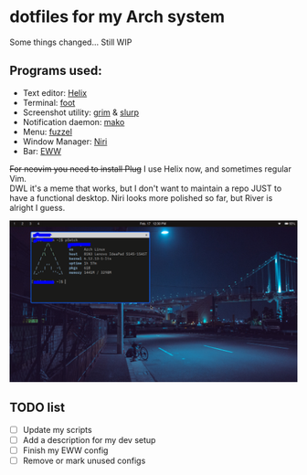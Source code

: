 # dotfiles for my Arch system

Some things changed... Still WIP  

## Programs used:  
- Text editor: [Helix](https://helix-editor.com)
- Terminal: [foot](https://codeberg.org/dnkl/foot)
- Screenshot utility: [grim](https://wayland.emersion.fr/grim) & [slurp](https://wayland.emersion.fr/slurp)
- Notification daemon: [mako](https://wayland.emersion.fr/mako)
- Menu: [fuzzel](https://codeberg.org/dnkl/fuzzel)
- Window Manager: [Niri](https://github.com/YaLTeR/niri)
- Bar: [EWW](https://github.com/elkowar/eww)  

~~For neovim you need to install Plug~~
I use Helix now, and sometimes regular Vim.  
DWL it's a meme that works, but I don't want to maintain a repo JUST to have a functional
desktop. Niri looks more polished so far, but River is alright I guess.  

![Obligratory screenshot](image.png)  

## TODO list  
- [ ] Update my scripts
- [ ] Add a description for my dev setup
- [ ] Finish my EWW config
- [ ] Remove or mark unused configs  
